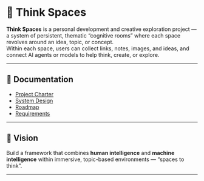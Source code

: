 # 🧠 Think Spaces

**Think Spaces** is a personal development and creative exploration project — a system of persistent, thematic “cognitive rooms” where each space revolves around an idea, topic, or concept.  
Within each space, users can collect links, notes, images, and ideas, and connect AI agents or models to help think, create, or explore.

---

## 📄 Documentation
- [Project Charter](docs/CHARTER.md)
- [System Design](docs/SYSTEM_DESIGN.md)
- [Roadmap](docs/ROADMAP.md)
- [Requirements](docs/REQUIREMENTS.md)

---

## 🚀 Vision
Build a framework that combines **human intelligence** and **machine intelligence** within immersive, topic-based environments — “spaces to think”.

---
